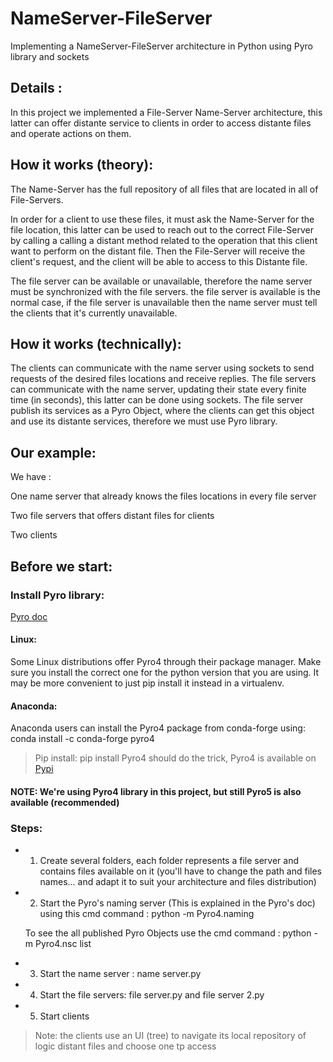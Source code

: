 # NameServer-FileServer
Implementing a NameServer-FileServer architecture in Python using Pyro library and sockets 

## Details :

In this project we implemented a File-Server Name-Server architecture, this latter can offer distante service to clients in order to access distante files and operate actions on them.

## How it works (theory):

The Name-Server has the full repository of all files that are located in all of File-Servers.

In order for a client to use these files, it must ask the Name-Server for the file location, this latter can be used to reach out to the correct File-Server by calling a calling a distant method related to the operation that this client want to perform on the distant file. Then the File-Server will receive the client's request, and the client will be able to access to this Distante file.

The file server can be available or unavailable, therefore the name server must be synchronized with the file servers. the file server is available is the normal case, if the file server is unavailable then the name server must tell the clients that it's currently unavailable.

## How it works (technically):

The clients can communicate with the name server using sockets to send requests of the desired files locations and receive replies. 
The file servers can communicate with the name server, updating their state every finite time (in seconds), this latter can be done using sockets.
The file server publish its services as a Pyro Object, where the clients can get this object and use its distante services, therefore we must use Pyro library.

## Our example:
We have :

One name server that already knows the files locations in every file server

Two file servers that offers distant files for clients

Two clients 

## Before we start:
### Install Pyro library:
[Pyro doc](https://pyro4.readthedocs.io/en/stable/index.html)
#### Linux:
Some Linux distributions offer Pyro4 through their package manager. Make sure you install the correct one for the python version that you are using. It may be more convenient to just pip install it instead in a virtualenv.
#### Anaconda:
Anaconda users can install the Pyro4 package from conda-forge using: conda install -c conda-forge pyro4
> Pip install: pip install Pyro4 should do the trick, Pyro4 is available on [Pypi](https://pypi.org/project/Pyro4/)

#### NOTE: We're using Pyro4 library in this project, but still Pyro5 is also available (recommended)

### Steps:
- 1. Create several folders, each folder represents a file server and contains files available on it (you'll have to change the path and files names... and adapt it to suit your architecture and files distribution)
- 2. Start the Pyro's naming server (This is explained in the Pyro's doc) using this cmd command : python -m Pyro4.naming 

  To see the all published Pyro Objects use the cmd command : python -m Pyro4.nsc list  
- 3. Start the name server : name server.py

- 4. Start the file servers: file server.py and file server 2.py

- 5. Start clients
 
> Note: the clients use an UI (tree) to navigate its local repository of logic distant files and choose one tp access



